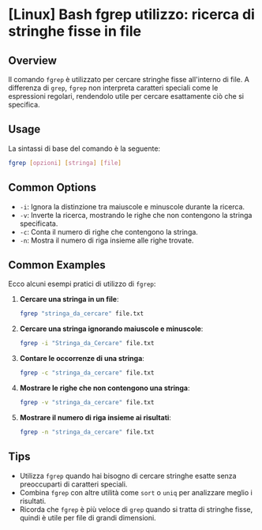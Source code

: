 # [Linux] Bash fgrep utilizzo: ricerca di stringhe fisse in file

## Overview
Il comando `fgrep` è utilizzato per cercare stringhe fisse all'interno di file. A differenza di `grep`, `fgrep` non interpreta caratteri speciali come le espressioni regolari, rendendolo utile per cercare esattamente ciò che si specifica.

## Usage
La sintassi di base del comando è la seguente:

```bash
fgrep [opzioni] [stringa] [file]
```

## Common Options
- `-i`: Ignora la distinzione tra maiuscole e minuscole durante la ricerca.
- `-v`: Inverte la ricerca, mostrando le righe che non contengono la stringa specificata.
- `-c`: Conta il numero di righe che contengono la stringa.
- `-n`: Mostra il numero di riga insieme alle righe trovate.

## Common Examples
Ecco alcuni esempi pratici di utilizzo di `fgrep`:

1. **Cercare una stringa in un file**:
   ```bash
   fgrep "stringa_da_cercare" file.txt
   ```

2. **Cercare una stringa ignorando maiuscole e minuscole**:
   ```bash
   fgrep -i "Stringa_da_Cercare" file.txt
   ```

3. **Contare le occorrenze di una stringa**:
   ```bash
   fgrep -c "stringa_da_cercare" file.txt
   ```

4. **Mostrare le righe che non contengono una stringa**:
   ```bash
   fgrep -v "stringa_da_cercare" file.txt
   ```

5. **Mostrare il numero di riga insieme ai risultati**:
   ```bash
   fgrep -n "stringa_da_cercare" file.txt
   ```

## Tips
- Utilizza `fgrep` quando hai bisogno di cercare stringhe esatte senza preoccuparti di caratteri speciali.
- Combina `fgrep` con altre utilità come `sort` o `uniq` per analizzare meglio i risultati.
- Ricorda che `fgrep` è più veloce di `grep` quando si tratta di stringhe fisse, quindi è utile per file di grandi dimensioni.